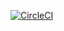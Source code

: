 [![CircleCI](https://circleci.com/gh/germanbisurgi/Seed.svg?style=svg)](https://circleci.com/gh/germanbisurgi/Seed)